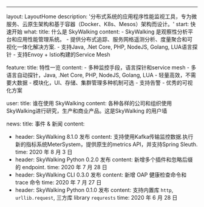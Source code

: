 ---
layout: LayoutHome
description: '分布式系统的应用程序性能监视工具，专为微服务、云原生架构和基于容器（Docker、K8s、Mesos）架构而设计。'
start: 快速开始
what:
  title: 什么是 SkyWalking
  content:
    - SkyWalking 是观察性分析平台和应用性能管理系统。
    - 提供分布式追踪、服务网格遥测分析、度量聚合和可视化一体化解决方案.
    - 支持Java, .Net Core, PHP, NodeJS, Golang, LUA语言探针
    - 支持Envoy + Istio构建的Service Mesh

feature:
  title: 特性一览
  content:
    - 多种监控手段，语言探针和service mesh
    - 多语言自动探针，Java, .Net Core, PHP, NodeJS, Golang, LUA
    - 轻量高效，不需要大数据
    - 模块化，UI、存储、集群管理多种机制可选
    - 支持告警
    - 优秀的可视化方案


user:
  title: 谁在使用 SkyWalking
  content: 各种各样的公司和组织使用SkyWalking进行研究，生产和商业产品。这是SkyWalking 的用户墙

news:
  title: 事件 & 新闻
  content:
  - header: SkyWalking 8.1.0 发布
    content: 支持使用Kafka传输监控数据.执行新的指标系统MeterSystem，提供原生的metrics API，并支持Spring Sleuth.
    time: 2020 年 8 月 3 日
  - header: SkyWalking Python 0.2.0 发布
    content: 新增多个插件和忽略后缀的 endpoint.
    time: 2020 年 7 月 28 日
  - header: SkyWalking CLI 0.3.0 发布
    content: 新增 OAP 健康检查命令和 trace 命令
    time: 2020 年 7 月 27 日
  - header: SkyWalking Python 0.1.0 发布
    content: 支持内置库 `http`, `urllib.request`, 三方库 library `requrests`
    time: 2020 年 6 月 28 日

